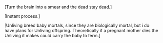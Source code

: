 [Turn the brain into a smear and the dead stay dead.]

[Instant process.]

[Unliving breed baby mortals, since they are biologically mortal, but i do have plans for Unliving offspring. Theoretically if a pregnant mother dies the Unliving it makes could carry the baby to term.]